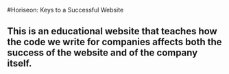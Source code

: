 #Horiseon: Keys to a Successful Website
## This is an educational website that teaches how the code we write for companies affects both the success of the website and of the company itself.
